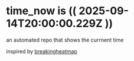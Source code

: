 # time_now is (( 2025-09-14T20:00:00.229Z ))

an automated repo that shows the currnent time

inspired by [breakingheatmap](https://github.com/breakingheatmap/breakingheatmap)